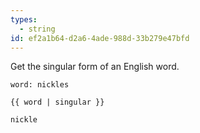 ```yaml
---
types:
  - string
id: ef2a1b64-d2a6-4ade-988d-33b279e47bfd
---
```

Get the singular form of an English word.

```.language-yaml
word: nickles
```

```
{{ word | singular }}
```

```.language-output
nickle
```
